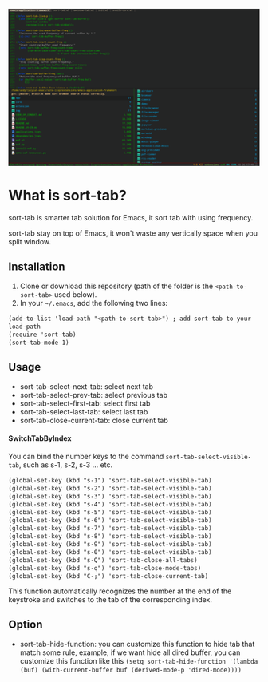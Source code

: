 <p align="center">
  <img width="800" src="./screenshot.png">
</p>

# What is sort-tab?
sort-tab is smarter tab solution for Emacs, it sort tab with using frequency.

sort-tab stay on top of Emacs, it won't waste any vertically space when you split window.

## Installation
1. Clone or download this repository (path of the folder is the `<path-to-sort-tab>` used below).
2. In your `~/.emacs`, add the following two lines:
```elisp
(add-to-list 'load-path "<path-to-sort-tab>") ; add sort-tab to your load-path
(require 'sort-tab)
(sort-tab-mode 1)
```

## Usage
* sort-tab-select-next-tab: select next tab
* sort-tab-select-prev-tab: select previous tab
* sort-tab-select-first-tab: select first tab
* sort-tab-select-last-tab: select last tab
* sort-tab-close-current-tab: close current tab

#### SwitchTabByIndex
You can bind the number keys to the command ```sort-tab-select-visible-tab```, such as s-1, s-2, s-3 ... etc.

```
(global-set-key (kbd "s-1") 'sort-tab-select-visible-tab)
(global-set-key (kbd "s-2") 'sort-tab-select-visible-tab)
(global-set-key (kbd "s-3") 'sort-tab-select-visible-tab)
(global-set-key (kbd "s-4") 'sort-tab-select-visible-tab)
(global-set-key (kbd "s-5") 'sort-tab-select-visible-tab)
(global-set-key (kbd "s-6") 'sort-tab-select-visible-tab)
(global-set-key (kbd "s-7") 'sort-tab-select-visible-tab)
(global-set-key (kbd "s-8") 'sort-tab-select-visible-tab)
(global-set-key (kbd "s-9") 'sort-tab-select-visible-tab)
(global-set-key (kbd "s-0") 'sort-tab-select-visible-tab)
(global-set-key (kbd "s-Q") 'sort-tab-close-all-tabs)
(global-set-key (kbd "s-q") 'sort-tab-close-mode-tabs)
(global-set-key (kbd "C-;") 'sort-tab-close-current-tab)
```

This function automatically recognizes the number at the end of the keystroke
and switches to the tab of the corresponding index.

## Option
* sort-tab-hide-function: you can customize this function to hide tab that match some rule, example, if we want hide all dired buffer, you can customize this function like this `(setq sort-tab-hide-function '(lambda (buf) (with-current-buffer buf (derived-mode-p 'dired-mode))))` 
